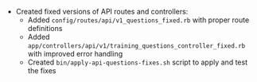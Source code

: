 - Created fixed versions of API routes and controllers:
  - Added `config/routes/api/v1_questions_fixed.rb` with proper route definitions
  - Added `app/controllers/api/v1/training_questions_controller_fixed.rb` with improved error handling
  - Created `bin/apply-api-questions-fixes.sh` script to apply and test the fixes